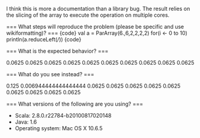 I think this is more a documentation than a library bug. The result relies on the slicing of the array to execute the operation on multiple cores. 

=== What steps will reproduce the problem (please be specific and use wikiformatting)? ===
{code}
  val a = ParArray(6.,6,2,2,2,2)
  for(i <- 0 to 10) println(a.reduceLeft(_/_))
{code} 



=== What is the expected behavior? ===

0.0625
0.0625
0.0625
0.0625
0.0625
0.0625
0.0625
0.0625
0.0625
0.0625

=== What do you see instead? ===

0.125
0.006944444444444444
0.0625
0.0625
0.0625
0.0625
0.0625
0.0625
0.0625
0.0625
0.0625


=== What versions of the following are you using? ===
  - Scala: 2.8.0.r22784-b20100817020148
  - Java: 1.6
  - Operating system: Mac OS X 10.6.5
